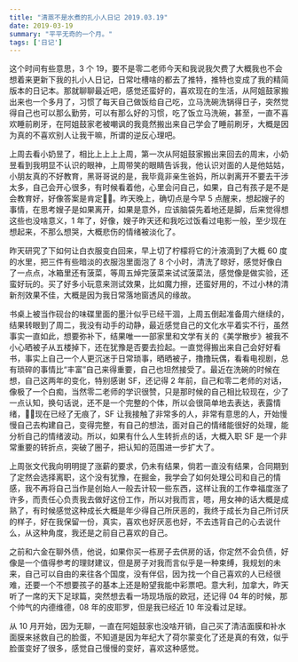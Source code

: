 ```yaml
---
title: "清蒸不是水煮的扎小人日记 2019.03.19"
date: 2019-03-19
summary: "平平无奇的一个月。"
tags: ['日记']
---
```


这个时间有些意思，3 个 19，要不是零二老师今天和我说我欠费了大概我也不会想着来更新下我的扎小人日记，日常吐槽啥的都去了推特，推特也变成了我的精简版本的日记本。那就聊聊最近吧，感觉还蛮好的，喜欢现在的生活，从阿姐鼓家搬出来也一个多月了，习惯了每天自己做饭给自己吃，立马洗碗洗锅得日子，突然觉得自己也可以那么勤劳，可以有那么好的习惯，吃了饭立马洗碗，甚至，一直不喜欢睡前刷牙，在阿姐鼓家老被嘲讽的我竟然搬出来自己学会了睡前刷牙，大概是因为真的不喜欢别人让我干嘛，所谓的逆反心理吧。
 
上周去看小奶昱了，相比上上上上周，第一次从阿姐鼓家搬出来回去的周末，小奶昱看到我明显不认识的眼神，上周带笑的眼睛告诉我，他认识对面的人是他姑姑，小朋友真的不好教育，黑哥哥说的是，我毕竟非亲生爸妈，所以剥离开不要去干涉太多，自己会开心很多，有时候看着他，心里会问自己，如果，自己有孩子是不是会教育好，好像答案是肯定🤷‍♂️。昨天晚上，确切点是今早 5 点醒来，想起嫂子的事情，在思考嫂子是如果离开，如果是意外，应该脑袋先着地还是脚，后来觉得想这些也没啥意义，1 年了，好像，嫂子昨天还和我吃过饭看过电影一般，至少现在想起来，不那么想哭，大概悲伤的情绪被淡化了。

昨天研究了下如何让白衣服变白回来，早上切了柠檬将它的汁液滴到了大概 60 度的水里，把三件有些暗淡的衣服泡里面泡了 8 个小时，清洗了晾好，感觉好像白了一点点，冰箱里还有菠菜，等周五焯完菠菜来试试菠菜法，感觉像是做实验，还蛮好玩的。买了好多小玩意来测试效果，比如魔力擦，还蛮好用的，不过小林的清新剂效果不佳，大概是因为我日常落地窗透风的缘故。
  
书桌上被当作砚台的味碟里面的墨汁似乎已经干涸，上周五倒起准备周六继续的，结果转眼到了周二，我没有动手的动静，最近感觉自己的文化水平着实不行，虽然事实一直如此，想要弥补下，结果唯一一部家里和文学有关的《美学散步》被我不小心晒被子从五楼掉下，还在犹豫是否要去捡起。一直觉得搬出来自己会好好看书，事实上自己一个人更沉迷于日常琐事，晒晒被子，撸撸玩偶，看看电视剧，总有琐碎的事情比“丰富”自己来得重要，自己也坦然接受了。最近在洗碗的时候在想，自己这两年的变化，特别感谢 SF，还记得 2 年前，自己和零二老师的对话，像极了一个白痴，当然零二老师的学识很赞，只是那时候的自己相比较现在，少了一点认知，换句话说，还不是一个完整的个体，所以会很简单地去表达，表露情绪，🤷‍♂️现在已经了无痕了，SF 让我接触了非常多的人，非常有意思的人，开始慢慢自己去构建自己，变得完整，有自己的想法，面对自己的情绪能很好的处理，能分析自己的情绪波动。所以，如果有什么人生转折点的话，大概入职 SF 是一个非常重要的转折点，突破了圈子，把认知的范围进一步扩大了。
 
上周张文代我向明明提了涨薪的要求，仍未有结果，倘若一直没有结果，合同期到了定然会选择离职，这个没有犹豫，在掘金，我学会了如何处理公司和自己的情感，我不再将自己当作是创始人一般去计较一些东西，这样让我的工作幸福度涨了许多，而责任心负责我去做好这份工作，所以对我而言，嗯，用女神的话大概是成熟了，有时候感觉这种成长大概是年少得自己所厌恶的，我终于成长为自己所讨厌的样子，好在我保留一份，真实，喜欢也好厌恶也好，不去违背自己的心去说什么，从这种角度，我还是之前自己喜欢的自己。

之前和六金在聊外债，他说，如果你买一栋房子去供房的话，你定然不会负债，好像是一个值得参考的理财建议，但是房子对我而言似乎是一种束缚，我规划的未来，自己可以自由的来往各个国度，没有伴侣，因为找一个自己喜欢的人已经很难，还要一个不想要孩子的基本上还是盼望我能中彩票吧。意大利，加拿大，昨天听了一席的天下足球篇，突然想去看一场现场版的欧冠，还记得 04 年的时候，那个帅气的内德维德，08 年的皮耶罗，但是我已经近 10 年没看过足球。
   
从 10 月开始，因为无聊，一直在阿姐鼓家也没啥开销，自己买了清洁面膜和补水面膜来拯救自己的脸蛋，不知道是因为年纪大了荷尔蒙变化了还是真的有效，似乎脸蛋变好了很多，感觉自己慢慢的变好，喜欢这种感觉。